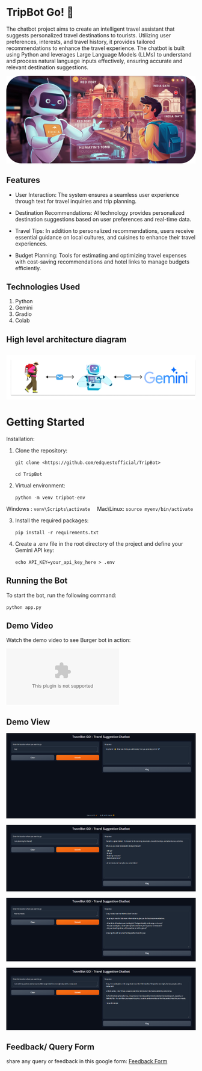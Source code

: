 
<h1>TripBot Go! 🤖</h1>



The chatbot project aims to create an intelligent travel assistant that suggests personalized travel destinations to tourists. Utilizing user preferences, interests, and travel history, it provides tailored recommendations to enhance the travel experience. The chatbot is built using Python and leverages Large Language Models (LLMs) to understand and process natural language inputs effectively, ensuring accurate and relevant destination suggestions.

![image](images/logo.png)

<h2>Features</h2>

* User Interaction: The system ensures a seamless user experience through text  for travel inquiries and trip planning.

* Destination Recommendations: AI technology provides personalized destination suggestions based on user preferences and real-time data.

* Travel Tips: In addition to personalized recommendations, users receive essential guidance on  local cultures, and cuisines to enhance their travel experiences.

* Budget Planning: Tools for estimating and optimizing travel expenses with cost-saving recommendations and hotel links to manage budgets efficiently.


<h2>Technologies Used</h2>

  1. Python
  2. Gemini
  3. Gradio
  4. Colab

<h2>High level architecture diagram <h2>

![image](images/Architecture.png)

<h1> Getting Started </h1>

</h2>Installation:</h2>

1. Clone the repository:

   `git clone <https://github.com/edquestofficial/TripBot> `
   
   `cd TripBot`

2. Virtual environment:
   
   `python -m venv tripbot-env  `
   
  Windows :  `venv\Scripts\activate  `
  Mac\Linux: `source myenv/bin/activate` 

3. Install the required packages:
   
   `pip install -r requirements.txt`

4. Create a .env file in the root directory of the project and define your Gemini API key:

   `echo API_KEY=your_api_key_here > .env`


<h2> Running the Bot </h2>

To start the bot, run the following command:

`python app.py`

<h2> Demo Video </h2>
Watch the demo video to see Burger bot in action:

![vedio](youtube.com)

   
<h2>Demo View</h2>

![alt text](images/democ0.png)

![alt text](images/democ1.png)

![alt text](images/democ4.png)

![alt text](images/democ5.png)

<h2> Feedback/ Query Form </h2>

share any query or feedback in this google form: [Feedback Form](link)
